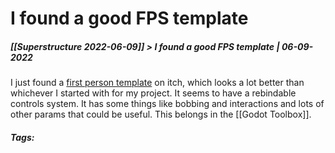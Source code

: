 # I found a good FPS template
##### [[Superstructure 2022-06-09]] > I found a good FPS template | 06-09-2022

I just found a [first person template](https://milkandbanana.itch.io/godot-fps-template) on itch, which looks a lot better than whichever I started with for my project. It seems to have a rebindable controls system. It has some things like bobbing and interactions and lots of other params that could be useful. This belongs in the [[Godot Toolbox]].

##### Tags: 